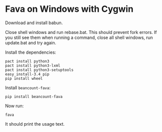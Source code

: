 # Fava on Windows with Cygwin

Download and install babun.

Close shell windows and run rebase.bat. This should prevent fork errors. If you
still see them when running a command, close all shell windows, run update.bat
and try again.

Install the dependencies:

```
pact install python3
pact install python3-lxml
pact install python3-setuptools
easy_install-3.4 pip
pip install wheel
```

Install `beancount-fava`:

```
pip install beancount-fava
```

Now run:

```
fava
```

It should print the usage text.
